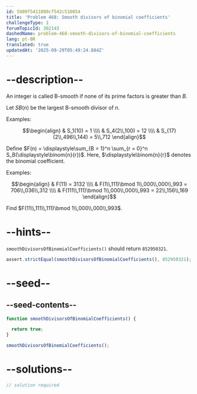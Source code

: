 ```yaml
---
id: 5900f5411000cf542c510054
title: 'Problem 468: Smooth divisors of binomial coefficients'
challengeType: 1
forumTopicId: 302143
dashedName: problem-468-smooth-divisors-of-binomial-coefficients
lang: pt-BR
translated: true
updatedAt: '2025-09-29T05:49:24.884Z'
---
```


# --description--

An integer is called B-smooth if none of its prime factors is greater than $B$.

Let $SB(n)$ be the largest B-smooth divisor of $n$.

Examples:

$$\begin{align}
  & S_1(10) = 1 \\\\
  & S_4(2\\,100) = 12 \\\\
  & S_{17}(2\\,496\\,144) = 5\\,712
\end{align}$$

Define $F(n) = \displaystyle\sum_{B = 1}^n \sum_{r = 0}^n S_B(\displaystyle\binom{n}{r})$. Here, $\displaystyle\binom{n}{r}$ denotes the binomial coefficient.

Examples:

$$\begin{align}
  & F(11) = 3132 \\\\
  & F(1\\,111)\bmod 1\\,000\\,000\\,993 = 706\\,036\\,312 \\\\
  & F(111\\,111)\bmod 1\\,000\\,000\\,993 = 22\\,156\\,169
\end{align}$$

Find $F(11\\,111\\,111)\bmod 1\\,000\\,000\\,993$.

# --hints--

`smoothDivisorsOfBinomialCoefficients()` should return `852950321`.

```js
assert.strictEqual(smoothDivisorsOfBinomialCoefficients(), 852950321);
```

# --seed--

## --seed-contents--

```js
function smoothDivisorsOfBinomialCoefficients() {

  return true;
}

smoothDivisorsOfBinomialCoefficients();
```

# --solutions--

```js
// solution required
```
